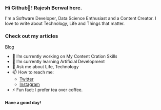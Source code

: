 ### Hi Github👋! Rajesh Berwal here.

<!--
**rajeshberwal/rajeshberwal** is a ✨ _special_ ✨ repository because its `README.md` (this file) appears on your GitHub profile.

Here are some ideas to get you started:

- 🔭 I’m currently working on ...
- 🌱 I’m currently learning ...
- 👯 I’m looking to collaborate on ...
- 🤔 I’m looking for help with ...
- 💬 Ask me about ...
- 📫 How to reach me: ...
- 😄 Pronouns: ...
- ⚡ Fun fact: ...
-->


I'm a Software Developer, Data Science Enthusiast and a Content Creator. I love to write about Technology, Life and Things that matter.

### Check out my articles

[Blog](https://medium.com/@imrajeshberwal)

- 🔭 I’m currently working on My Content Cration Skills
- 🌱 I’m currently learning Artificial Development
- 💬 Ask me about Life, Technology
- 📫 How to reach me:
  -  [Twitter](https://twitter.com/imrajeshberwal)
  -  [Instagram](https://instagram.com/imrajeshberwal)
- ⚡ Fun fact: I prefer tea over coffee.

#### Have a good day!
